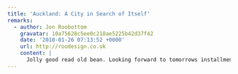 ```yaml
---
title: 'Auckland: A City in Search of Itself'
remarks:
  - author: Jon Roobottom
    gravatar: 10a75628c5ee0c218ae5225b42d37f42
    date: '2010-01-26 07:13:52 +0000'
    url: http://roodesign.co.uk
    content: |
      Jolly good read old bean. Looking forward to tomorrows installment.
---
```

